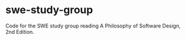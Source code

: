 # swe-study-group

Code for the SWE study group reading A Philosophy of Software Design, 2nd Edition.